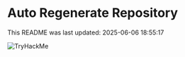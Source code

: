 # Auto Regenerate Repository

This README was last updated: 2025-06-06 18:55:17

 ![TryHackMe](https://tryhackme.com/badge/533634)
